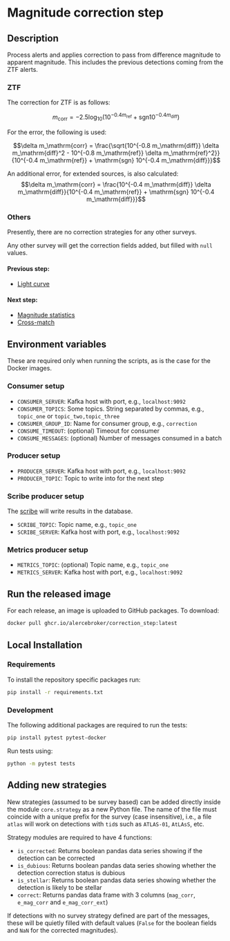 # Magnitude correction step

## Description

Process alerts and applies correction to pass from difference magnitude to apparent magnitude. This
includes the previous detections coming from the ZTF alerts.

### ZTF

The correction for ZTF is as follows:

$$m_\mathrm{corr} = -2.5 \log_{10}\left(10^{-0.4 m_\mathrm{ref}} + \mathrm{sgn} 10^{-0.4 m_\mathrm{diff}}\right)$$

For the error, the following is used:

$$\delta m_\mathrm{corr} = \frac{\sqrt{10^{-0.8 m_\mathrm{diff}} \delta m_\mathrm{diff}^2 - 10^{-0.8 m_\mathrm{ref}} \delta m_\mathrm{ref}^2}}{10^{-0.4 m_\mathrm{ref}} + \mathrm{sgn} 10^{-0.4 m_\mathrm{diff}}}$$

An additional error, for extended sources, is also calculated:
$$\delta m_\mathrm{corr} = \frac{10^{-0.4 m_\mathrm{diff}} \delta m_\mathrm{diff}}{10^{-0.4 m_\mathrm{ref}} + \mathrm{sgn} 10^{-0.4 m_\mathrm{diff}}}$$

### Others

Presently, there are no correction strategies for any other surveys.

Any other survey will get the correction fields added, but filled with `null` values.

#### Previous step:
- [Light curve](https://github.com/alercebroker/lightcurve-step)

#### Next step:
- [Magnitude statistics](https://github.com/alercebroker/magstats_step)
- [Cross-match](https://github.com/alercebroker/xmatch_step)

## Environment variables

These are required only when running the scripts, as is the case for the Docker images.

### Consumer setup

- `CONSUMER_SERVER`: Kafka host with port, e.g., `localhost:9092`
- `CONSUMER_TOPICS`: Some topics. String separated by commas, e.g., `topic_one` or `topic_two,topic_three`
- `CONSUMER_GROUP_ID`: Name for consumer group, e.g., `correction`
- `CONSUME_TIMEOUT`: (optional) Timeout for consumer
- `CONSUME_MESSAGES`: (optional) Number of messages consumed in a batch

### Producer setup

- `PRODUCER_SERVER`: Kafka host with port, e.g., `localhost:9092`
- `PRODUCER_TOPIC`: Topic to write into for the next step

[//]: # (### SSL authentication)

[//]: # ()
[//]: # (When using SSL authentication for the whole cluster, the following must be provided)

[//]: # ()
[//]: # (- `KAFKA_USERNAME`: Username for the step authentication)

[//]: # (- `KAFKA_PASSWORD`: Password for the step authentication)

### Scribe producer setup

The [scribe](https://github.com/alercebroker/alerce-scribe) will write results in the database. 

- `SCRIBE_TOPIC`: Topic name, e.g., `topic_one`
- `SCRIBE_SERVER`: Kafka host with port, e.g., `localhost:9092`

### Metrics producer setup

- `METRICS_TOPIC`: (optional) Topic name, e.g., `topic_one`
- `METRICS_SERVER`: Kafka host with port, e.g., `localhost:9092`

## Run the released image

For each release, an image is uploaded to GitHub packages. To download:

```bash
docker pull ghcr.io/alercebroker/correction_step:latest
```
## Local Installation

### Requirements

To install the repository specific packages run:
```bash
pip install -r requirements.txt
```

### Development

The following additional packages are required to run the tests:
```bash
pip install pytest pytest-docker
```

Run tests using:
```bash
python -m pytest tests
```

## Adding new strategies

New strategies (assumed to be survey based) can be added directly inside the module `core.strategy` as a new 
Python file. The name of the file must coincide with a unique prefix for the survey (case insensitive), 
i.e., a file `atlas` will work on detections with `tid`s such as `ATLAS-01`, `AtLAsS`, etc.

Strategy modules are required to have 4 functions: 
* `is_corrected`: Returns boolean pandas data series showing if the detection can be corrected
* `is_dubious`: Returns boolean pandas data series showing whether the detection correction status is dubious
* `is_stellar`: Returns boolean pandas data series showing whether the detection is likely to be stellar
* `correct`: Returns pandas data frame with 3 columns (`mag_corr`, `e_mag_corr` and `e_mag_corr_ext`)

If detections with no survey strategy defined are part of the messages, these will be quietly filled with default 
values (`False` for the boolean fields and `NaN` for the corrected magnitudes).
